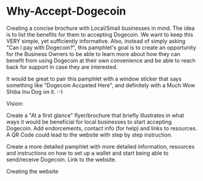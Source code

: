# Why-Accept-Dogecoin
Creating a concise brochure with Local/Small businesses in mind. The idea is to list the benefits for them to accepting Dogecoin.
We want to keep this VERY simple, yet sufficiently informative. Also, instead of simply asking "Can I pay with Dogecoin?", this pamphlet's goal is to create an opportunity for the Business Owners to be able to learn more about how they can benefit from using Dogecoin at their own convenience and be able to reach back for support in case they are interested.

It would be great to pair this pamphlet with a window sticker that says something like "Dogecoin Accpeted Here", and definitely with a Much Wow Shiba Inu Dog on it. :-)

Vision:

Create a "At a first glance" flyer/brochure that briefly illustrates in what ways it would be beneficial for local businesses to start accepting Dogecoin. Add endorcements, contact info (for help) and links to resources. A QR Code could lead to the website with step by step instruction. 

Create a more detailed pamphlet with more detailed information, resources and instructions on how to set up a wallet and start being able to send/receive Dogecoin. Link to the website.


Creating the website
